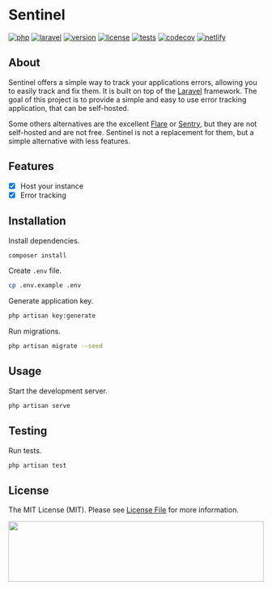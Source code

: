 # Sentinel

[![php][php-version-src]][php-version-href]
[![laravel][laravel-src]][laravel-href]
[![version][version-src]][version-href]
[![license][license-src]][license-href]
[![tests][tests-src]][tests-href]
[![codecov][codecov-src]][codecov-href]
[![netlify][netlify-src]][netlify-href]

## About

Sentinel offers a simple way to track your applications errors, allowing you to easily track and fix them. It is built on top of the [Laravel](https://laravel.com) framework. The goal of this project is to provide a simple and easy to use error tracking application, that can be self-hosted.

Some others alternatives are the excellent [Flare](https://flareapp.io/) or [Sentry](https://sentry.io/), but they are not self-hosted and are not free. Sentinel is not a replacement for them, but a simple alternative with less features.

## Features

-   [x] Host your instance
-   [x] Error tracking

## Installation

Install dependencies.

```bash
composer install
```

Create `.env` file.

```bash
cp .env.example .env
```

Generate application key.

```bash
php artisan key:generate
```

Run migrations.

```bash
php artisan migrate --seed
```

## Usage

Start the development server.

```bash
php artisan serve
```

## Testing

Run tests.

```bash
php artisan test
```

## License

The MIT License (MIT). Please see [License File](LICENSE.md) for more information.

[<img src="https://user-images.githubusercontent.com/48261459/201463225-0a5a084e-df15-4b11-b1d2-40fafd3555cf.svg" height="120rem" width="100%" />](https://github.com/kiwilan)

[version-src]: https://img.shields.io/badge/dynamic/json?label=version&query=version&url=https://raw.githubusercontent.com/kiwilan/sentinel/main/composer.json&style=flat-square&color=777BB4&labelColor=18181b
[version-href]: https://packagist.org/packages/kiwilan/sentinel
[php-version-src]: https://img.shields.io/static/v1?style=flat-square&label=PHP&message=v8.1&color=777BB4&logo=php&logoColor=ffffff&labelColor=18181b
[php-version-href]: https://www.php.net/
[license-src]: https://img.shields.io/github/license/kiwilan/sentinel.svg?style=flat-square&colorA=18181B&colorB=777BB4
[license-href]: https://github.com/kiwilan/sentinel/blob/main/README.md
[tests-src]: https://img.shields.io/github/actions/workflow/status/kiwilan/sentinel/run-tests.yml?branch=main&label=tests&style=flat-square&colorA=18181B
[tests-href]: https://github.com/kiwilan/sentinel/actions/workflows/run-tests.yml
[codecov-src]: https://codecov.io/gh/kiwilan/sentinel/branch/main/graph/badge.svg?token=P9XIK2KV9G
[codecov-href]: https://codecov.io/gh/kiwilan/sentinel
[laravel-src]: https://img.shields.io/static/v1?label=Laravel&message=v10&style=flat-square&colorA=18181B&colorB=FF2D20
[laravel-href]: https://laravel.com
[netlify-src]: https://api.netlify.com/api/v1/badges/849d4a45-1236-4f9e-992c-4a242588aeac/deploy-status
[netlify-href]: https://app.netlify.com/sites/sentinel/deploys
